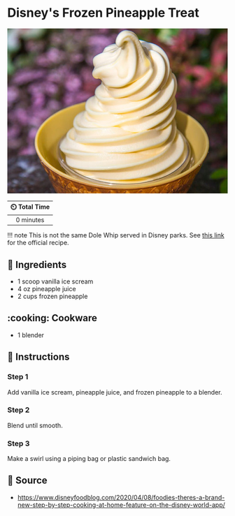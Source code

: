 # Disney's Frozen Pineapple Treat

![Disney's Frozen Pineapple Treat](../assets/images/disney's-frozen-pineapple-treat.jpg)

| :timer_clock: Total Time |
|:-----------------------: |
| 0 minutes |

!!! note
      This is not the same Dole Whip served in Disney parks. See [this link][1] for the official recipe.

## :salt: Ingredients

- 1 scoop vanilla ice scream
- 4 oz pineapple juice
- 2 cups frozen pineapple

## :cooking: Cookware

- 1 blender

## :pencil: Instructions

### Step 1

Add vanilla ice scream, pineapple juice, and frozen pineapple to a blender.

### Step 2

Blend until smooth.

### Step 3

Make a swirl using a piping bag or plastic sandwich bag.

## :link: Source

<!-- markdownlint-disable-next-line MD013 -->
- <https://www.disneyfoodblog.com/2020/04/08/foodies-theres-a-brand-new-step-by-step-cooking-at-home-feature-on-the-disney-world-app/>

[1]: https://www.disneyfoodblog.com/2020/04/27/disney-recipe-authentic-disney-dole-whip-at-home-two-ways-with-these-simple-steps
